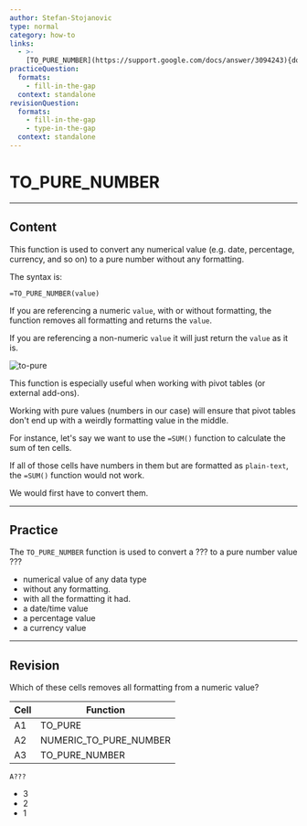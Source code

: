 ```yaml
---
author: Stefan-Stojanovic
type: normal
category: how-to
links:
  - >-
    [TO_PURE_NUMBER](https://support.google.com/docs/answer/3094243){documentation}
practiceQuestion:
  formats:
    - fill-in-the-gap
  context: standalone
revisionQuestion:
  formats:
    - fill-in-the-gap
    - type-in-the-gap
  context: standalone
---
```


# TO_PURE_NUMBER


---

## Content

This function is used to convert any numerical value (e.g. date, percentage, currency, and so on) to a pure number without any formatting.

The syntax is:

```plain-text
=TO_PURE_NUMBER(value)
```

If you are referencing a numeric `value`, with or without formatting, the function removes all formatting and returns the `value`.

If you are referencing a non-numeric `value` it will just return the `value` as it is.

![to-pure](https://img.enkipro.com/590c587e854b5b135e765d969aff99d8.png)

This function is especially useful when working with pivot tables (or external add-ons). 

Working with pure values (numbers in our case) will ensure that pivot tables don't end up with a weirdly formatting value in the middle.

For instance, let's say we want to use the `=SUM()` function to calculate the sum of ten cells.

If all of those cells have numbers in them but are formatted as `plain-text`, the `=SUM()` function would not work. 

We would first have to convert them.


---

## Practice

The `TO_PURE_NUMBER` function is used to convert a ??? to a pure number value ???

- numerical value of any data type
- without any formatting.
- with all the formatting it had.
- a date/time value
- a percentage value
- a currency value


---

## Revision

Which of these cells removes all formatting from a numeric value?

| Cell | Function               |
|------|------------------------|
|  A1  | TO_PURE                |
|  A2  | NUMERIC_TO_PURE_NUMBER |
|  A3  | TO_PURE_NUMBER         |

```plain-text
A???
```

- 3
- 2
- 1

